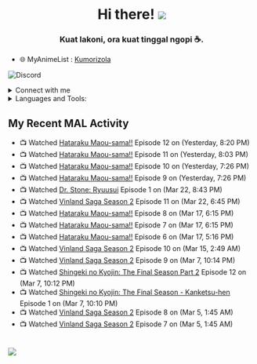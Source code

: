 <h1 align="center">Hi there! <img src="https://media.giphy.com/media/hvRJCLFzcasrR4ia7z/giphy.gif" width="25px"> </h1>
<h3 align="center">Kuat lakoni, ora kuat tinggal ngopi ☕.</h3>

- 🌐 MyAnimeList : [Kumorizola](https://myanimelist.net/animelist/Kumorizola)

![Discord](https://discord.c99.nl/widget/theme-3/761213268009943051.png)
<details>
      <summary>Connect with me</summary>
    <p align="left">
        <a href="https://www.facebook.com/kumori.hartley.1" target="blank"><img align="center"
                src="https://raw.githubusercontent.com/rahuldkjain/github-profile-readme-generator/master/src/images/icons/Social/facebook.svg"
                alt="kumori hartley" height="30" width="40" /></a>
        <a href="https://www.instagram.com/kumorizola/" target="blank"><img align="center"
                src="https://raw.githubusercontent.com/rahuldkjain/github-profile-readme-generator/master/src/images/icons/Social/instagram.svg"
                alt="kumorizola" height="30" width="40" /></a>
        <a href="https://discord.com" target="blank"><img align="center"
                src="https://raw.githubusercontent.com/rahuldkjain/github-profile-readme-generator/master/src/images/icons/Social/discord.svg"
                alt="Kumori#5882" height="30" width="40" /></a>
    </p>
</details>

<details>
    <summary align="left">Languages and Tools:</summary>
<p align="left">
      <a href="https://www.w3schools.com/css/" target="_blank">
        <img src="https://raw.githubusercontent.com/devicons/devicon/master/icons/css3/css3-original-wordmark.svg"
            alt="css3" width="40" height="40" /> </a> <a href="https://www.w3.org/html/" target="_blank"> <img
            src="https://raw.githubusercontent.com/devicons/devicon/master/icons/html5/html5-original-wordmark.svg"
            alt="html5" width="40" height="40" /> </a> <a href="https://www.java.com" target="_blank"> <img
            src="https://raw.githubusercontent.com/devicons/devicon/master/icons/java/java-original.svg" alt="java"
            width="40" height="40" /> </a> <a href="https://developer.mozilla.org/en-US/docs/Web/JavaScript"
            target="_blank"> <img
            src="https://raw.githubusercontent.com/devicons/devicon/master/icons/javascript/javascript-original.svg"
            alt="javascript" width="40" height="40" /> </a> <a href="https://nodejs.org" target="_blank"> <img
            src="https://raw.githubusercontent.com/devicons/devicon/master/icons/nodejs/nodejs-original-wordmark.svg"
            alt="nodejs" width="40" height="40" /> </a> <a href="https://www.python.org" target="_blank"> <img
            src="https://raw.githubusercontent.com/devicons/devicon/master/icons/python/python-original.svg"
            alt="python" width="40" height="40" /> </a> <a href="https://www.typescriptlang.org/" target="_blank"> <img
            src="https://raw.githubusercontent.com/devicons/devicon/master/icons/typescript/typescript-original.svg" 
            alt="typescript" width="40" height="40" /> </a> <a href="https://www.photoshop.com/en" target="_blank"> <img
            src="https://upload.wikimedia.org/wikipedia/commons/a/af/Adobe_Photoshop_CC_icon.svg" alt="photoshop" width="40" height="40"/> </a>
            <a href="https://www.adobe.com/products/premiere.html" target="_blank"> <img
            src="https://upload.wikimedia.org/wikipedia/commons/4/40/Adobe_Premiere_Pro_CC_icon.svg" alt="Premiere pro" width="40" height="40"/> </a>
            <a href="https://www.adobe.com/in/products/illustrator.html" target="_blank"> <img 
            src="https://upload.wikimedia.org/wikipedia/commons/f/fb/Adobe_Illustrator_CC_icon.svg" alt="illustrator" width="40" height="40"/> </a>
      
 </details>
 
 <h2> My Recent MAL Activity</h2>
<!-- MAL_ACTIVITY:start -->

- 📺 Watched [Hataraku Maou-sama!!](https://MyAnimeList.net/anime.php?id=48413) Episode 12 on (Yesterday, 8:20 PM)
- 📺 Watched [Hataraku Maou-sama!!](https://MyAnimeList.net/anime.php?id=48413) Episode 11 on (Yesterday, 8:03 PM)
- 📺 Watched [Hataraku Maou-sama!!](https://MyAnimeList.net/anime.php?id=48413) Episode 10 on (Yesterday, 7:26 PM)
- 📺 Watched [Hataraku Maou-sama!!](https://MyAnimeList.net/anime.php?id=48413) Episode 9 on (Yesterday, 7:26 PM)
- 📺 Watched [Dr. Stone: Ryuusui](https://MyAnimeList.net/anime.php?id=50612) Episode 1 on (Mar 22, 8:43 PM)
- 📺 Watched [Vinland Saga Season 2](https://MyAnimeList.net/anime.php?id=49387) Episode 11 on (Mar 22, 6:45 PM)
- 📺 Watched [Hataraku Maou-sama!!](https://MyAnimeList.net/anime.php?id=48413) Episode 8 on (Mar 17, 6:15 PM)
- 📺 Watched [Hataraku Maou-sama!!](https://MyAnimeList.net/anime.php?id=48413) Episode 7 on (Mar 17, 6:15 PM)
- 📺 Watched [Hataraku Maou-sama!!](https://MyAnimeList.net/anime.php?id=48413) Episode 6 on (Mar 17, 5:16 PM)
- 📺 Watched [Vinland Saga Season 2](https://MyAnimeList.net/anime.php?id=49387) Episode 10 on (Mar 15, 2:49 AM)
- 📺 Watched [Vinland Saga Season 2](https://MyAnimeList.net/anime.php?id=49387) Episode 9 on (Mar 7, 10:14 PM)
- 📺 Watched [Shingeki no Kyojin: The Final Season Part 2](https://MyAnimeList.net/anime.php?id=48583) Episode 12 on (Mar 7, 10:12 PM)
- 📺 Watched [Shingeki no Kyojin: The Final Season - Kanketsu-hen](https://MyAnimeList.net/anime.php?id=51535) Episode 1 on (Mar 7, 10:10 PM)
- 📺 Watched [Vinland Saga Season 2](https://MyAnimeList.net/anime.php?id=49387) Episode 8 on (Mar 5, 1:45 AM)
- 📺 Watched [Vinland Saga Season 2](https://MyAnimeList.net/anime.php?id=49387) Episode 7 on (Mar 5, 1:45 AM)

<!-- MAL_ACTIVITY:end -->

  
<h2 align="left"> <img src="https://media.discordapp.net/attachments/918405470073520168/919220018355523584/ezgif.com-gif-maker_1.gif">
